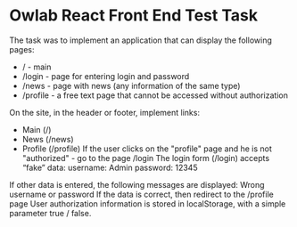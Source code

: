 # Owlab React Front End Test Task

The task was to implement an application that can display the following pages:
- / - main
- /login - page for entering login and password
- /news - page with news (any information of the same type)
- /profile - a free text page that cannot be accessed without authorization

On the site, in the header or footer, implement links:
- Main (/)
- News (/news)
- Profile (/profile)
If the user clicks on the "profile" page and he is not "authorized" - go to the page /login
The login form (/login) accepts “fake” data:
username: Admin
password: 12345

If other data is entered, the following messages are displayed:
Wrong username or password
If the data is correct, then redirect to the /profile page
User authorization information is stored in localStorage, with a simple parameter true / false.
